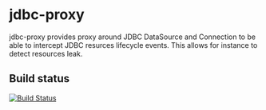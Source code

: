jdbc-proxy
==========

jdbc-proxy provides proxy around JDBC DataSource and Connection to be able to intercept JDBC resurces lifecycle events.
This allows for instance to detect resources leak.

Build status
------------
[![Build Status](https://travis-ci.org/seboch/jdbc-proxy.svg?branch=master)](https://travis-ci.org/seboch/jdbc-proxy)
